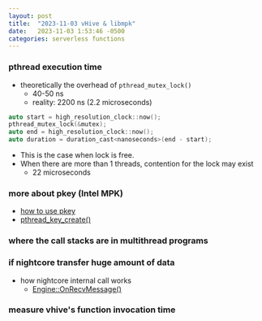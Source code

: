```yaml
---
layout: post
title:  "2023-11-03 vHive & libmpk"
date:   2023-11-03 1:53:46 -0500
categories: serverless functions
---
```

### pthread execution time
- theoretically the overhead of `pthread_mutex_lock()`
	+ 40-50 ns
	+ reality: 2200 ns (2.2 microseconds) 

```c++
auto start = high_resolution_clock::now();
pthread_mutex_lock(&mutex);
auto end = high_resolution_clock::now();
auto duration = duration_cast<nanoseconds>(end - start);
```

- This is the case when lock is free. 
- When there are more than 1 threads, contention for the lock may exist
	+ 22 microseconds



### more about pkey (Intel MPK)
- [how to use pkey](https://www.kernel.org/doc/html/next/core-api/protection-keys.html)
- [pthread_key_create()](https://linux.die.net/man/3/pthread_key_create)

### where the call stacks are in multithread programs

### if nightcore transfer huge amount of data
- how nightcore internal call works
	+ [Engine::OnRecvMessage()](https://github.com/ut-osa/nightcore/blob/asplos-release/src/engine/engine.cpp#L223) 

### measure vhive's function invocation time
